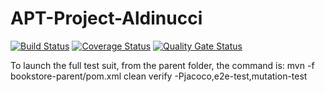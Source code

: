 # APT-Project-Aldinucci

[![Build Status](https://travis-ci.com/Predictabowl/APT-Project-Aldinucci.svg?branch=master)](https://travis-ci.com/Predictabowl/APT-Project-Aldinucci)
[![Coverage Status](https://coveralls.io/repos/github/Predictabowl/APT-Project-Aldinucci/badge.svg?branch=master)](https://coveralls.io/github/Predictabowl/APT-Project-Aldinucci?branch=master)
[![Quality Gate Status](https://sonarcloud.io/api/project_badges/measure?project=Predictabowl_APT-Project-Aldinucci&metric=alert_status)](https://sonarcloud.io/dashboard?id=Predictabowl_APT-Project-Aldinucci)

To launch the full test suit, from the parent folder, the command is:
mvn -f bookstore-parent/pom.xml clean verify -Pjacoco,e2e-test,mutation-test